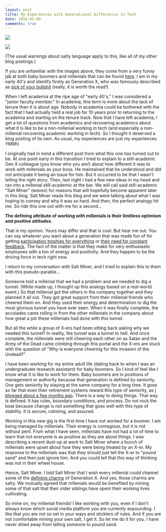 ```yaml
---
layout: post
title: My Experiences with Generational Differences in Tech
date: 2018-02-09
comments: true
---
```


![](https://i.ytimg.com/vi/xjpLuYzyMZM/hqdefault.jpg) 

![](https://images.google.com/imgres?imgurl=https%3A%2F%2Fi.ytimg.com%2Fvi%2FBIpREvWtl70%2Fhqdefault.jpg&imgrefurl=https%3A%2F%2Fwww.youtube.com%2Fwatch%3Fv%3DBIpREvWtl70&docid=kk-9M8rwsgpWhM&tbnid=JY_fPNdcfd5RMM%3A&vet=1&w=480&h=360&source=sh%2Fx%2Fim)

(The usual warnings about salty language apply to this, like all of my other blog postings.)

If you are unfamiliar with the images above, they come from a very funny jab at both baby boomers and millenials that
can be found [here](https://www.youtube.com/watch?v=Uo0KjdDJr1c).  I am in my early 40's and identify firmly as Generation X, who was famously described as
[sick of your bullshit](https://gizmodo.com/5851062/generation-x-is-sick-of-your-bullshit) (really, it is worth the read!).  

When I left academia at the ripe age of "early 40's," I was considered a "junior faculty member."  In academia, this term is more
about the lack of tenure than it is about age.  Nobody in academia could be bothered with the fact that I had actually held a
real job for 10 years prior to returning to the academia and starting on the tenure track.  Now that I have left academia, I get
a lot of questions from academics and recovering academics about what it is like to be a non-millenial working in tech (and 
especially a non-millenial recovering academic working in tech).  So I thought it deserved a blog posting of its own.  As usual,
my experiences are just my experiences.  YMMV.

I originally had in mind a different post from what this one has turned out to be.  At one point early in this transition I tried
to explain to a still-academic Gen X colleague (you know who you are!) about how different it was to work with millenials as
your boss.  He maintained that he understood and did not anticipate it being an issue for him.  But it occurred to be that I 
wasn't telling the right story.  Then, last night I had a few new ideas in my head and ran into a millenial still-academic at
the bar.  We will call said still-academic "Salt Miner" (_waves_) for reasons that will hopefully become apparent later in this
blog.  Salt Miner reads this blog and we were talking about what I was hoping to convey and why it was so hard.  And then, the
perfect analogy hit me.  So ride this one out with me for a second...

**The defining attribute of working with millenials is their limitless optimism and positive attitudes.**

That is my opinion.  Yours may differ and that is cool.  But hear me out.  You can say whatever you want about a generation that was made fun of for getting
[participation trophies for everything](https://www.nytimes.com/roomfordebate/2016/10/06/should-every-young-athlete-get-a-trophy/participation-trophies-send-a-dangerous-message)
or [their need for constant feedback](http://www.businessinsider.com/why-millennials-need-constant-feedback-2014-3).  The fact
of the matter is that they make for very enthusiastic employees with a ton of energy and positivity.  And they happen to be the
driving force in tech right now.  

I return to my conversation with Salt Miner, and I tried to explain this to them with this pseudo-parable...

Someone told a millenial that we had
a problem and we needed to dig a tunnel.  (While made up, I thought up this analogy based on a real-world event.)  So that millenial got the others in the company together
and they planned it all out.  They got great support from their millenial friends who cheered them on.  And they used their 
energy and determination to dig the most glorious tunnel you have ever seen.  When it was finally complete, the accolades came
rolling in from the other millenials in the company about how great a job these millenials had done with this tunnel.  

But all the while a group of X-ers had been sitting back asking why we needed this tunnel?  In reality, the tunnel was a tunnel
to hell.  And once complete, the millenials
were still cheering each other on as Satan and the Army of the Dead came climbing through this portal and the X-ers are stuck
with the question of "Why is everyone cheering for this invasion of the Undead?"

I have been working for my entire adult life (dating back to when I was an undergraduate research assistant) for baby boomers.  So
I kind of feel like I know what it is like to work for them.  Baby boomers are in positions of management or authority because
that generation is defined by seniority.  One gets seniority by staying at the same company for a long time.  It goes so far that
even their retirement systems reward this type of seniority, as [I blogged about a few months ago](https://cj2001.github.io/cj2001.github.io/generational-differences/).
There is a way to doing things.  That way is defined.  It has rules, boundary conditions, and process.  Do not rock the boat 
because change is not something that goes well with this type of stability.  It is secure, calmimg, and assured.

Working in this new gig is the first time I have not worked for a boomer.  I am being managed by millenials.  Their energy is
contagious, but it is not without peril.  From what I have seen, millenials have not had a lot of time to learn that not everyone
is as positive as they are about things.  I was describing a recent dust-up at work to Salt Miner where a bunch of millenials 
were upset about how they were being treated by an X-er.  My response to the millenials was that they should just tell the X-er 
to "pound sand" and then just ignore him.  And you could tell that this way of thinking was not in their wheel house.

Hence, Salt Miner.  I told Salt Miner that I wish every millenial could channel some of the [defining charms](https://i.pinimg.com/736x/44/26/86/4426863ff6f4dd2186ba4458bc1633ed--robin-williams-funny-shit.jpg)
of Generation X.  And yes, those charms are salty.  We mutually agreed that millenials would be benefited by mining some of 
that salt that their older siblings have spent their working lives cultivating.

So mine on, my millenial friends!  I like working with you, even if I don't always know which social media platform you are 
currently expounding.  I like that you are not so set in your ways and sticklers of rules.  And if you are not comfortable mining
your own salt, I get it.  So let me do it for you.  I have never shied away from telling someone to pound sand.
